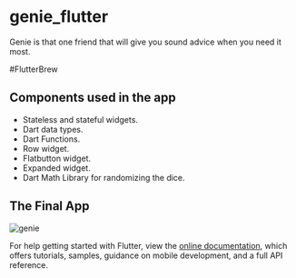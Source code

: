 # genie_flutter

Genie is that one friend that will give you sound advice when you need it most.

#FlutterBrew

## Components used in the app

- Stateless and stateful widgets.
- Dart data types.
- Dart Functions.
- Row widget.
- Flatbutton widget.
- Expanded widget.
- Dart Math Library for randomizing the dice.

## The Final App
![genie](https://user-images.githubusercontent.com/77331723/108665101-f9c8e900-7488-11eb-845c-7a001abd9313.gif)


For help getting started with Flutter, view the
[online documentation](https://flutter.dev/docs), which offers tutorials,
samples, guidance on mobile development, and a full API reference.
